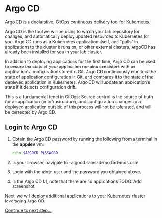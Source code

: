# Argo CD

[Argo CD](https://argoproj.github.io/cd/) is a declarative, GitOps continuous delivery tool for Kubernetes.

Argo CD is the tool we will be using to watch your lab repository for changes, and automatically deploy updated resources to Kubernetes for you. Argo CD runs as a Kubernetes application itself, and "pulls" in applications to the cluster it runs on, or other external clusters. ArgoCD has already been installed for you in your lab cluster.

In addition to deploying applications for the first time, Argo CD can be used to ensure the state of your application remains consistent with an application's configuration stored in Git. Argo CD continuously monitors the state of application configuration in Git, and compares it to the state of the deployed application in Kubernetes. Argo CD will update an application's state if it detects configuration drift.

This is a fundamental tenet in GitOps: Source control is the source of truth for an application (or infrastructure), and configuration changes to a deployed application outside of this process will not be tolerated, and will be corrected by Argo CD.

## Login to Argo CD

1. Obtain the Argo CD password by running the following from a terminal in the **appdev** vm:

    ```bash
    echo $ARGOCD_PASSWORD
    ```

1. In your browser, navigate to <your namespace>-argocd.sales-demo.f5demos.com

1. Login with the `admin` user and the password you obtained above.

1. In the Argo CD UI, note that there are no applications TODO: Add screenshot

Next, we will deploy additional applications to your Kubernetes cluster leveraging Argo CD.

[Continue to next step...](infra-apps.md)
